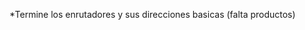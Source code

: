 <!--**! Bruno -->

<!--**? Mateo -->
*Termine los enrutadores y sus direcciones basicas (falta productos)
<!--**TODO Nicklas -->

<!--*** Tomy -->